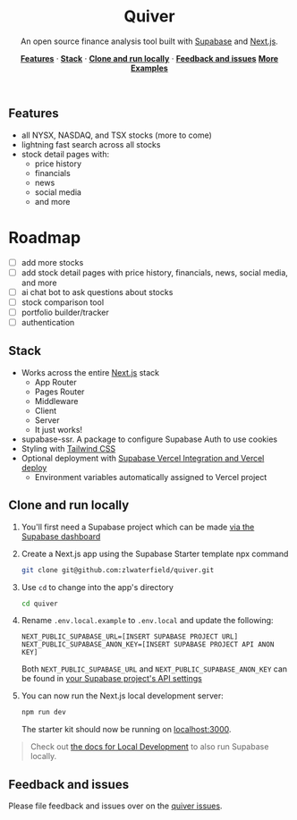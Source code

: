 <h1 align="center">Quiver</h1>

<p align="center">
 An open source finance analysis tool built with <a href="https://supabase.io">Supabase</a> and <a href="https://nextjs.org">Next.js</a>.
</p>

<p align="center">
  <a href="#features"><strong>Features</strong></a> ·
  <a href="#stack"><strong>Stack</strong></a> ·
  <a href="#clone-and-run-locally"><strong>Clone and run locally</strong></a> ·
  <a href="#feedback-and-issues"><strong>Feedback and issues</strong></a>
  <a href="#more-supabase-examples"><strong>More Examples</strong></a>
</p>
<br/>

## Features

- all NYSX, NASDAQ, and TSX stocks (more to come)
- lightning fast search across all stocks
- stock detail pages with:
  - price history
  - financials
  - news
  - social media
  - and more

# Roadmap

- [ ] add more stocks
- [ ] add stock detail pages with price history, financials, news, social media, and more
- [ ] ai chat bot to ask questions about stocks
- [ ] stock comparison tool
- [ ] portfolio builder/tracker
- [ ] authentication

## Stack

- Works across the entire [Next.js](https://nextjs.org) stack
  - App Router
  - Pages Router
  - Middleware
  - Client
  - Server
  - It just works!
- supabase-ssr. A package to configure Supabase Auth to use cookies
- Styling with [Tailwind CSS](https://tailwindcss.com)
- Optional deployment with [Supabase Vercel Integration and Vercel deploy](#deploy-your-own)
  - Environment variables automatically assigned to Vercel project

## Clone and run locally

1. You'll first need a Supabase project which can be made [via the Supabase dashboard](https://database.new)

2. Create a Next.js app using the Supabase Starter template npx command

   ```bash
   git clone git@github.com:zlwaterfield/quiver.git
   ```

3. Use `cd` to change into the app's directory

   ```bash
   cd quiver
   ```

4. Rename `.env.local.example` to `.env.local` and update the following:

   ```
   NEXT_PUBLIC_SUPABASE_URL=[INSERT SUPABASE PROJECT URL]
   NEXT_PUBLIC_SUPABASE_ANON_KEY=[INSERT SUPABASE PROJECT API ANON KEY]
   ```

   Both `NEXT_PUBLIC_SUPABASE_URL` and `NEXT_PUBLIC_SUPABASE_ANON_KEY` can be found in [your Supabase project's API settings](https://app.supabase.com/project/_/settings/api)

5. You can now run the Next.js local development server:

   ```bash
   npm run dev
   ```

   The starter kit should now be running on [localhost:3000](http://localhost:3000/).

> Check out [the docs for Local Development](https://supabase.com/docs/guides/getting-started/local-development) to also run Supabase locally.

## Feedback and issues

Please file feedback and issues over on the [quiver issues](https://github.com/zlwaterfield/quiver/issues/new).